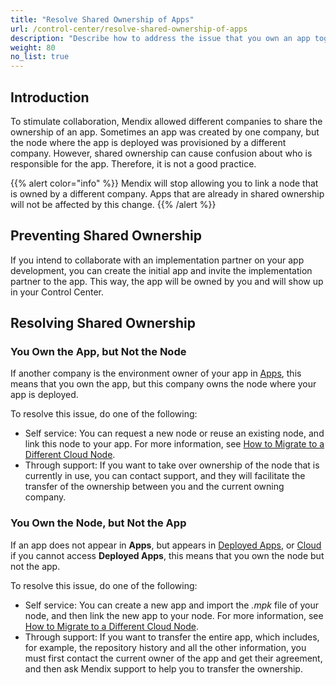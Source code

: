 ```yaml
---
title: "Resolve Shared Ownership of Apps"
url: /control-center/resolve-shared-ownership-of-apps
description: "Describe how to address the issue that you own an app together with another company."
weight: 80
no_list: true
---
```


## Introduction

To stimulate collaboration, Mendix allowed different companies to share the ownership of an app. Sometimes an app was created by one company, but the node where the app is deployed was provisioned by a different company. However, shared ownership can cause confusion about who is responsible for the app. Therefore, it is not a good practice.

{{% alert color="info" %}}
Mendix will stop allowing you to link a node that is owned by a different company. Apps that are already in shared ownership will not be affected by this change.
{{% /alert %}}

## Preventing Shared Ownership

If you intend to collaborate with an implementation partner on your app development, you can create the initial app and invite the implementation partner to the app. This way, the app will be owned by you and will show up in your Control Center.

## Resolving Shared Ownership

### You Own the App, but Not the Node

If another company is the environment owner of your app in [Apps](/control-center/apps/), this means that you own the app, but this company owns the node where your app is deployed.

To resolve this issue, do one of the following:

* Self service: You can request a new node or reuse an existing node, and link this node to your app. For more information, see [How to Migrate to a Different Cloud Node](/developerportal/deploy/migrating-on-public-cloud/).
* Through support: If you want to take over ownership of the node that is currently in use, you can contact support, and they will facilitate the transfer of the ownership between you and the current owning company. 

### You Own the Node, but Not the App

If an app does not appear in **Apps**, but appears in [Deployed Apps](/control-center/deployed-apps/), or [Cloud](/control-center/cloud/#paid-environments) if you cannot access **Deployed Apps**, this means that you own the node but not the app.

To resolve this issue, do one of the following:

* Self service: You can create a new app and import the *.mpk* file of your node, and then link the new app to your node. For more information, see [How to Migrate to a Different Cloud Node](/developerportal/deploy/migrating-on-public-cloud/).
* Through support: If you want to transfer the entire app, which includes, for example, the repository history and all the other information, you must first contact the current owner of the app and get their agreement, and then ask Mendix support to help you to transfer the ownership.
